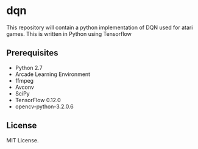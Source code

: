 # dqn
This repository will contain a python implementation of DQN used for atari games. This is written in Python using Tensorflow


## Prerequisites

- Python 2.7
- Arcade Learning Environment
- ffmpeg
- Avconv
- SciPy
- TensorFlow 0.12.0
- opencv-python-3.2.0.6

## License

MIT License.
